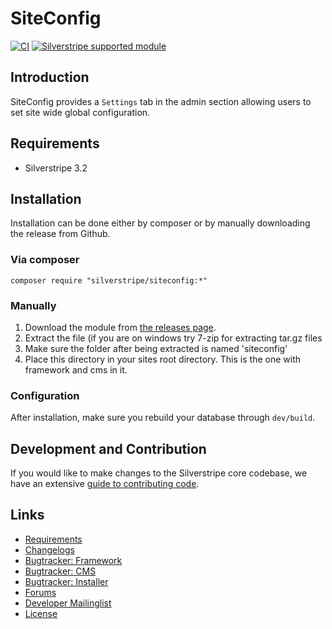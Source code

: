 # SiteConfig

[![CI](https://github.com/silverstripe/silverstripe-siteconfig/actions/workflows/ci.yml/badge.svg)](https://github.com/silverstripe/silverstripe-siteconfig/actions/workflows/ci.yml)
[![Silverstripe supported module](https://img.shields.io/badge/silverstripe-supported-0071C4.svg)](https://www.silverstripe.org/software/addons/silverstripe-commercially-supported-module-list/)

## Introduction

SiteConfig provides a `Settings` tab in the admin section allowing users to set
site wide global configuration.

## Requirements

 * Silverstripe 3.2

## Installation

Installation can be done either by composer or by manually downloading the
release from Github.

### Via composer

`composer require "silverstripe/siteconfig:*"`

### Manually

 1.  Download the module from [the releases page](https://github.com/silverstripe/silverstripe-siteconfig/releases).
 2.  Extract the file (if you are on windows try 7-zip for extracting tar.gz files
 3.  Make sure the folder after being extracted is named 'siteconfig'
 4.  Place this directory in your sites root directory. This is the one with framework and cms in it.

### Configuration

After installation, make sure you rebuild your database through `dev/build`.

## Development and Contribution ##

If you would like to make changes to the Silverstripe core codebase, we have an extensive [guide to contributing code](http://doc.silverstripe.org/framework/en/misc/contributing/code).

## Links ##

 * [Requirements](http://doc.silverstripe.org/framework/en/installation/server-requirements)
 * [Changelogs](http://doc.silverstripe.org/framework/en/changelogs/)
 * [Bugtracker: Framework](https://github.com/silverstripe/silverstripe-framework/issues)
 * [Bugtracker: CMS](https://github.com/silverstripe/silverstripe-cms/issues)
 * [Bugtracker: Installer](https://github.com/silverstripe/silverstripe-installer/issues)
 * [Forums](http://silverstripe.org/forums)
 * [Developer Mailinglist](https://groups.google.com/forum/#!forum/silverstripe-dev)
 * [License](./LICENSE)

